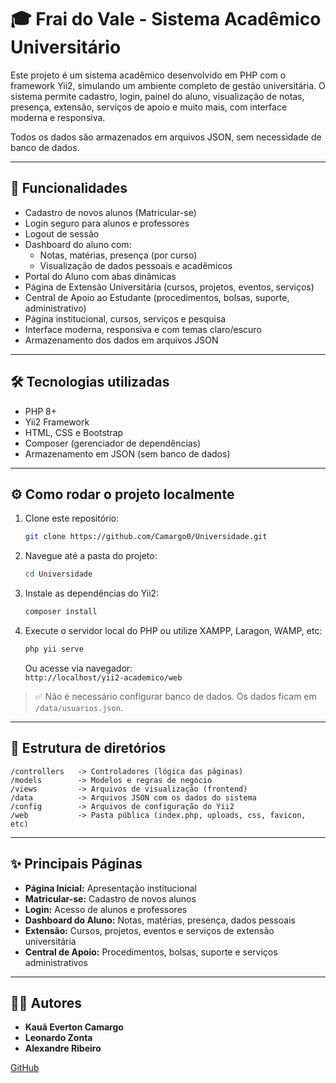 # 🎓 Frai do Vale - Sistema Acadêmico Universitário

Este projeto é um sistema acadêmico desenvolvido em PHP com o framework Yii2, simulando um ambiente completo de gestão universitária. O sistema permite cadastro, login, painel do aluno, visualização de notas, presença, extensão, serviços de apoio e muito mais, com interface moderna e responsiva.

Todos os dados são armazenados em arquivos JSON, sem necessidade de banco de dados.

---

## 🚀 Funcionalidades

- Cadastro de novos alunos (Matricular-se)
- Login seguro para alunos e professores
- Logout de sessão
- Dashboard do aluno com:
  - Notas, matérias, presença (por curso)
  - Visualização de dados pessoais e acadêmicos
- Portal do Aluno com abas dinâmicas
- Página de Extensão Universitária (cursos, projetos, eventos, serviços)
- Central de Apoio ao Estudante (procedimentos, bolsas, suporte, administrativo)
- Página institucional, cursos, serviços e pesquisa
- Interface moderna, responsiva e com temas claro/escuro
- Armazenamento dos dados em arquivos JSON

---

## 🛠️ Tecnologias utilizadas

- PHP 8+
- Yii2 Framework
- HTML, CSS e Bootstrap
- Composer (gerenciador de dependências)
- Armazenamento em JSON (sem banco de dados)

---

## ⚙️ Como rodar o projeto localmente

1. Clone este repositório:

   ```bash
   git clone https://github.com/Camargo0/Universidade.git
   ```

2. Navegue até a pasta do projeto:

   ```bash
   cd Universidade
   ```

3. Instale as dependências do Yii2:

   ```bash
   composer install
   ```

4. Execute o servidor local do PHP ou utilize XAMPP, Laragon, WAMP, etc:

   ```bash
   php yii serve
   ```

   Ou acesse via navegador:  
   `http://localhost/yii2-academico/web`

> ✅ Não é necessário configurar banco de dados. Os dados ficam em `/data/usuarios.json`.

---

## 📁 Estrutura de diretórios

```
/controllers   -> Controladores (lógica das páginas)
/models        -> Modelos e regras de negócio
/views         -> Arquivos de visualização (frontend)
/data          -> Arquivos JSON com os dados do sistema
/config        -> Arquivos de configuração do Yii2
/web           -> Pasta pública (index.php, uploads, css, favicon, etc)
```

---

## ✨ Principais Páginas

- **Página Inicial:** Apresentação institucional
- **Matricular-se:** Cadastro de novos alunos
- **Login:** Acesso de alunos e professores
- **Dashboard do Aluno:** Notas, matérias, presença, dados pessoais
- **Extensão:** Cursos, projetos, eventos e serviços de extensão universitária
- **Central de Apoio:** Procedimentos, bolsas, suporte e serviços administrativos

---

## 👨‍💻 Autores

- **Kauã Everton Camargo**
- **Leonardo Zonta**
- **Alexandre Ribeiro**

[GitHub](https://github.com/Camargo0)
